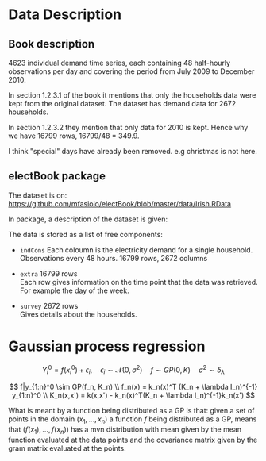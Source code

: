 
# Data Description

## Book description
4623 individual demand time series, each containing 48 half-hourly
observations per day and covering the period from July 2009 to December 2010. 

In section 1.2.3.1 of the book it mentions that only the households data were kept from the original dataset. The dataset has demand data for 2672 households.

In section 1.2.3.2 they mention that only data for 2010 is kept. Hence why we have 16799 rows, 16799/48 = 349.9.

I think "special" days have already been removed. e.g christmas is not here.


## electBook package
The dataset is on: https://github.com/mfasiolo/electBook/blob/master/data/Irish.RData

In package, a description of the dataset is given:

The data is stored as a list of free components:

- `indCons`
Each coloumn is the electricity demand for a single household. Observations every 48 hours.
16799 rows, 2672 columns

- `extra`
16799 rows  
Each row gives information on the time point that the data was retrieved. For example the day of the week.

- `survey` 
2672 rows  
Gives details about the households.


# Gaussian process regression

$$Y_i^0 = f(x_i^0) + \epsilon_i, \quad \epsilon_i \sim \mathcal{N}(0, \sigma^2) \quad f \sim GP(0,K) \quad \sigma^2 \sim \delta_{\lambda}$$

$$
f|y_{1:n}^0 \sim GP(f_n, K_n) \\
f_n(x) = k_n(x)^T (K_n + \lambda I_n)^{-1} y_{1:n}^0 \\
K_n(x,x') = k(x,x') - k_n(x)^T(K_n + \lambda I_n)^{-1}k_n(x')
$$

What is meant by a function being distributed as a GP is that: 
given a set of points in the domain $(x_1, \dots, x_n)$ a function $f$ being distributed as a GP, means that $(f(x_1), \dots, f(x_n))$ has a mvn distribution with mean given by the mean function evaluated at the data points and the covariance matrix given by the gram matrix evaluated at the points.

